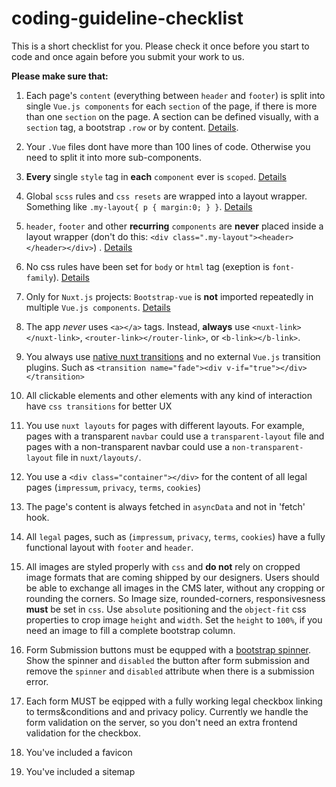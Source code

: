 # coding-guideline-checklist

This is a short checklist for you. Please check it once before you start to code and once again before you submit your work to us.

**Please make sure that:**

1. Each page's `content` (everything between `header` and `footer`) is split into single `Vue.js components` for each `section` of the page, if there is more than one `section` on the page. A section can be defined visually, with a `section` tag, a bootstrap `.row` or by content. [Details](https://github.com/Webhikers-Docs/code-architecture#modular-components).

2. Your `.Vue` files dont have more than 100 lines of code. Otherwise you need to split it into more sub-components.

3. **Every** single `style` tag in **each** `component` ever is `scoped`. [Details](https://github.com/Webhikers-Docs/code-architecture#scoped-style)  

4. Global `scss` rules and `css resets` are wrapped into a layout wrapper. Something like `.my-layout{ p { margin:0; } }`. [Details](https://github.com/Webhikers-Docs/code-architecture#global-css)  

5. `header`, `footer` and other **recurring** `components` are **never** placed inside a layout wrapper (don't do this: `<div class=".my-layout"><header></header></div>`) . [Details](https://github.com/Webhikers-Docs/code-architecture#recurring-components)  

6. No css rules have been set for `body` or `html` tag (exeption is `font-family`). [Details](https://github.com/Webhikers-Docs/code-architecture#html-root)  

7. Only for `Nuxt.js` projects: `Bootstrap-vue` is **not** imported repeatedly in multiple `Vue.js components`. [Details](https://github.com/Webhikers-Docs/nuxt-bootstrap-doc)  

8. The app *never* uses `<a></a>` tags. Instead, **always** use `<nuxt-link></nuxt-link>`, `<router-link></router-link>`, or `<b-link></b-link>`.
    
9. You always use [native nuxt transitions](https://nuxtjs.org/docs/2.x/features/transitions) and no external `Vue.js` transition plugins. Such as `<transition name="fade"><div v-if="true"></div></transition>`
        
10. All clickable elements and other elements with any kind of interaction have `css transitions` for better UX
11. You use `nuxt layouts` for pages with different layouts. For example, pages with a transparent `navbar` could use a `transparent-layout` file and pages with a non-transparent navbar could use a `non-transparent-layout` file in `nuxt/layouts/`.

12. You use a `<div class="container"></div>` for the content of all legal pages (`impressum`, `privacy`, `terms`, `cookies`)

13. The page's content is always fetched in `asyncData` and not in 'fetch' hook.

14. All `legal` pages, such as (`impressum`, `privacy`, `terms`, `cookies`) have a fully functional layout with `footer` and `header`.

15. All images are styled properly with `css` and **do not** rely on cropped image formats that are coming shipped by our designers. Users should be able to exchange all images in the CMS later, without any cropping or rounding the corners. So Image size, rounded-corners, responsivesness **must** be set in `css`. Use `absolute` positioning and the `object-fit` css properties to crop image `height` and `width`. Set the `height` to `100%`, if you need an image to fill a complete bootstrap column.

16. Form Submission buttons must be equpped with a [bootstrap spinner](https://getbootstrap.com/docs/4.5/components/spinners). Show the spinner and `disabled` the button after form submission and remove the `spinner` and `disabled` attribute when there is a submission error.

17. Each form MUST be eqipped with a fully working legal checkbox linking to terms&conditions and and privacy policy. Currently we handle the form validation on the server, so you don't need an extra frontend validation for the checkbox.

18. You've included a favicon
19. You've included a sitemap
